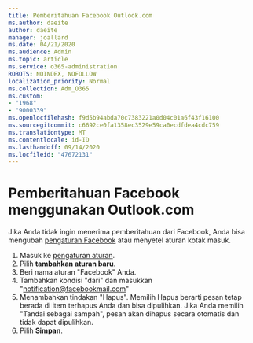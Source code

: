 ```yaml
---
title: Pemberitahuan Facebook Outlook.com
ms.author: daeite
author: daeite
manager: joallard
ms.date: 04/21/2020
ms.audience: Admin
ms.topic: article
ms.service: o365-administration
ROBOTS: NOINDEX, NOFOLLOW
localization_priority: Normal
ms.collection: Adm_O365
ms.custom:
- "1968"
- "9000339"
ms.openlocfilehash: f9d5b94abda70c7383221a0d04c01a6f43f16100
ms.sourcegitcommit: c6692ce0fa1358ec3529e59ca0ecdfdea4cdc759
ms.translationtype: MT
ms.contentlocale: id-ID
ms.lasthandoff: 09/14/2020
ms.locfileid: "47672131"
---
```

# <a name="facebook-notifications-using-outlookcom"></a>Pemberitahuan Facebook menggunakan Outlook.com

Jika Anda tidak ingin menerima pemberitahuan dari Facebook, Anda bisa mengubah [pengaturan Facebook](https://aka.ms/facebook-notifications-settings) atau menyetel aturan kotak masuk.

1. Masuk ke [pengaturan aturan](https://outlook.live.com/mail/options/mail/rules/inboxRules).
1. Pilih **tambahkan aturan baru**.
1. Beri nama aturan "Facebook" Anda.
1. Tambahkan kondisi "dari" dan masukkan "notification@facebookmail.com"
1. Menambahkan tindakan "Hapus". Memilih Hapus berarti pesan tetap berada di item terhapus Anda dan bisa dipulihkan. Jika Anda memilih "Tandai sebagai sampah", pesan akan dihapus secara otomatis dan tidak dapat dipulihkan.
1. Pilih **Simpan**.